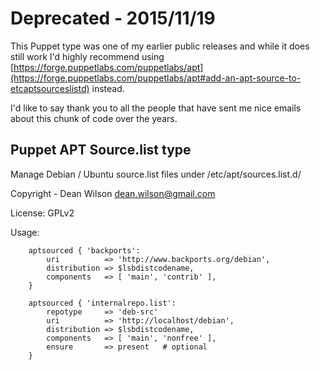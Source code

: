 # Deprecated - 2015/11/19 #

This Puppet type was one of my earlier public releases and while it does still work I'd highly recommend using
[https://forge.puppetlabs.com/puppetlabs/apt](https://forge.puppetlabs.com/puppetlabs/apt#add-an-apt-source-to-etcaptsourceslistd) 
instead.

I'd like to say thank you to all the people that have sent me nice emails about this chunk of code over the years.

## Puppet APT Source.list type ##


Manage Debian / Ubuntu source.list files under /etc/apt/sources.list.d/

Copyright - Dean Wilson dean.wilson@gmail.com

License: GPLv2


Usage:

        aptsourced { 'backports':
            uri          => 'http://www.backports.org/debian',
            distribution => $lsbdistcodename,
            components   => [ 'main', 'contrib' ],
        }

        aptsourced { 'internalrepo.list':
            repotype     => 'deb-src'
            uri          => 'http://localhost/debian',
            distribution => $lsbdistcodename,
            components   => [ 'main', 'nonfree' ],
            ensure       => present   # optional
        }


